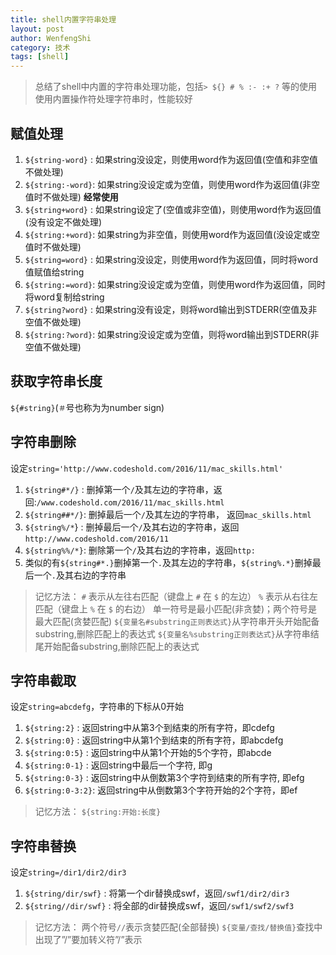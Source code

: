 ```yaml
---
title: shell内置字符串处理
layout: post
author: WenfengShi
category: 技术
tags: [shell]
---
```


> 总结了shell中内置的字符串处理功能，包括`> ${} # % :- :+ ?` 等的使用
> 使用内置操作符处理字符串时，性能较好

## 赋值处理
1. `${string-word}` : 如果string没设定，则使用word作为返回值(空值和非空值不做处理)
2. `${string:-word}`: 如果string没设定或为空值，则使用word作为返回值(非空值时不做处理) **经常使用**
3. `${string+word}` : 如果string设定了(空值或非空值)，则使用word作为返回值(没有设定不做处理)
4. `${string:+word}`: 如果string为非空值，则使用word作为返回值(没设定或空值时不做处理)
5. `${string=word}` : 如果string没设定，则使用word作为返回值，同时将word值赋值给string
6. `${string:=word}`: 如果string没设定或为空值，则使用word作为返回值，同时将word复制给string
7. `${string?word}` : 如果string没有设定，则将word输出到STDERR(空值及非空值不做处理)
8. `${string:?word}`: 如果string没设定或为空值，则将word输出到STDERR(非空值不做处理)

## 获取字符串长度
`${#string}`(`＃`号也称为为number sign)

## 字符串删除
设定`string='http://www.codeshold.com/2016/11/mac_skills.html'`
1. `${string#*/}` : 删掉第一个`/`及其左边的字符串，返回:`/www.codeshold.com/2016/11/mac_skills.html`
2. `${string##*/}`: 删掉最后一个`/`及其左边的字符串， 返回`mac_skills.html`
3. `${string%/*`} : 删掉最后一个`/`及其右边的字符串，返回`http://www.codeshold.com/2016/11`
4. `${string%%/*}`: 删除第一个`/`及其右边的字符串，返回`http:`
5. 类似的有`${string#*.}`删掉第一个`.`及其左边的字符串，`${string%.*}`删掉最后一个`.`及其右边的字符串

> 记忆方法：
> `#` 表示从左往右匹配（键盘上 `#` 在 `$` 的左边）
> `%` 表示从右往左匹配（键盘上 `%` 在 `$` 的右边）
> 单一符号是最小匹配(非贪婪)；两个符号是最大匹配(贪婪匹配)
> `${变量名#substring正则表达式}`从字符串开头开始配备substring,删除匹配上的表达式
> `${变量名%substring正则表达式}`从字符串结尾开始配备substring,删除匹配上的表达式

## 字符串截取
设定`string=abcdefg`，字符串的下标从0开始
1. `${string:2}`    : 返回string中从第3个到结束的所有字符，即cdefg
2. `${string:0}`    : 返回string中从第1个到结束的所有字符，即abcdefg
3. `${string:0:5}`  : 返回string中从第1个开始的5个字符，即abcde
4. `${string:0-1}`  : 返回string中最后一个字符, 即g
4. `${string:0-3}`  : 返回string中从倒数第3个字符到结束的所有字符, 即efg
5. `${string:0-3:2}`: 返回string中从倒数第3个字符开始的2个字符，即ef

> 记忆方法：
> `${string:开始:长度}`

## 字符串替换
设定`string=/dir1/dir2/dir3`
1. `${string/dir/swf}`  : 将第一个dir替换成swf，返回`/swf1/dir2/dir3`
2. `${string//dir/swf}` : 将全部的dir替换成swf，返回`/swf1/swf2/swf3`

> 记忆方法：
> 两个符号`//`表示贪婪匹配(全部替换)
> `${变量/查找/替换值}`查找中出现了”/”要加转义符”\/”表示

